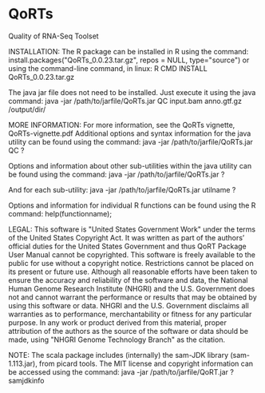 QoRTs
=====

Quality of RNA-Seq Toolset

INSTALLATION:
The R package can be installed in R using the command:
install.packages("QoRTs_0.0.23.tar.gz", repos = NULL, type="source")
or using the command-line command, in linux:
R CMD INSTALL QoRTs_0.0.23.tar.gz

The java jar file does not need to be installed.
Just execute it using the java command:
java -jar /path/to/jarfile/QoRTs.jar QC input.bam anno.gtf.gz /output/dir/

MORE INFORMATION:
For more information, see the QoRTs vignette, QoRTs-vignette.pdf
Additional options and syntax information for the java utility can be
found using the command:
java -jar /path/to/jarfile/QoRTs.jar QC ?

Options and information about other sub-utilities within the java utility
can be found using the command:
java -jar /path/to/jarfile/QoRTs.jar ?

And for each sub-utility:
java -jar /path/to/jarfile/QoRTs.jar utilname ?

Options and information for individual R functions can be found using
the R command:
help(functionname);

LEGAL:
This software is "United States Government Work" under the terms of the United
States Copyright Act. It was written as part of the authors’ official duties
for the United States Government and thus QoRT Package User Manual cannot be
copyrighted. This software is freely available to the public for use without a
copyright notice. Restrictions cannot be placed on its present or future use.
Although all reasonable efforts have been taken to ensure the accuracy and
reliability of the software and data, the National Human Genome Research
Institute (NHGRI) and the U.S. Government does not and cannot warrant the
performance or results that may be obtained by using this software or data.
NHGRI and the U.S. Government disclaims all warranties as to performance,
merchantability or fitness for any particular purpose.
In any work or product derived from this material, proper attribution of the
authors as the source of the software or data should be made, using "NHGRI
Genome Technology Branch" as the citation.

NOTE: The scala package includes (internally) the sam-JDK library
(sam-1.113.jar), from picard tools. The MIT license and copyright
information can be accessed using the command:
java -jar /path/to/jarfile/QoRT.jar ? samjdkinfo

